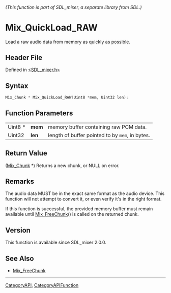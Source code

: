 ###### (This function is part of SDL_mixer, a separate library from SDL.)
# Mix_QuickLoad_RAW

Load a raw audio data from memory as quickly as possible.

## Header File

Defined in [<SDL_mixer.h>](https://github.com/libsdl-org/SDL_mixer/blob/SDL2/include/SDL_mixer.h)

## Syntax

```c
Mix_Chunk * Mix_QuickLoad_RAW(Uint8 *mem, Uint32 len);
```

## Function Parameters

|         |         |                                                 |
| ------- | ------- | ----------------------------------------------- |
| Uint8 * | **mem** | memory buffer containing raw PCM data.          |
| Uint32  | **len** | length of buffer pointed to by `mem`, in bytes. |

## Return Value

([Mix_Chunk](Mix_Chunk) *) Returns a new chunk, or NULL on error.

## Remarks

The audio data MUST be in the exact same format as the audio device. This
function will not attempt to convert it, or even verify it's in the right
format.

If this function is successful, the provided memory buffer must remain
available until [Mix_FreeChunk](Mix_FreeChunk)() is called on the returned
chunk.

## Version

This function is available since SDL_mixer 2.0.0.

## See Also

- [Mix_FreeChunk](Mix_FreeChunk)

----
[CategoryAPI](CategoryAPI), [CategoryAPIFunction](CategoryAPIFunction)

